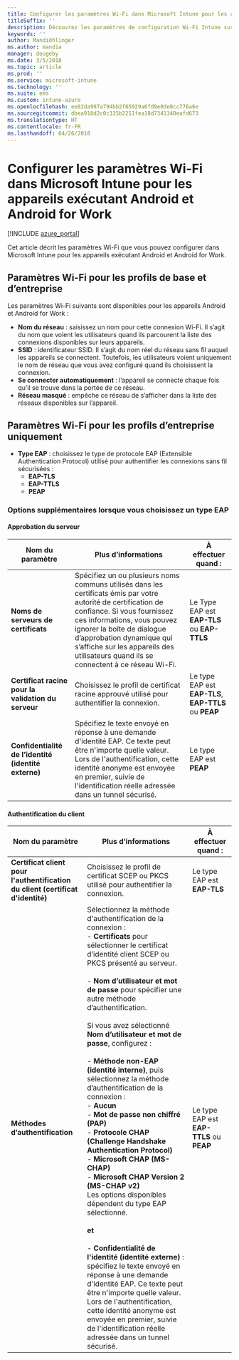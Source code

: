 ```yaml
---
title: Configurer les paramètres Wi-Fi dans Microsoft Intune pour les appareils exécutant Android
titleSuffix: ''
description: Découvrez les paramètres de configuration Wi-Fi Intune sur les appareils exécutant Android et Android for Work.
keywords: ''
author: MandiOhlinger
ms.author: mandia
manager: dougeby
ms.date: 3/5/2018
ms.topic: article
ms.prod: ''
ms.service: microsoft-intune
ms.technology: ''
ms.suite: ems
ms.custom: intune-azure
ms.openlocfilehash: ee82da997a794bb2f65929a6fd9e0de0cc776a6e
ms.sourcegitcommit: dbea918d2c0c335b2251fea18d7341340eafd673
ms.translationtype: HT
ms.contentlocale: fr-FR
ms.lasthandoff: 04/26/2018
---
```

# <a name="configure-wi-fi-settings-in-microsoft-intune-for-devices-running-android-and-android-for-work"></a>Configurer les paramètres Wi-Fi dans Microsoft Intune pour les appareils exécutant Android et Android for Work  

[!INCLUDE [azure_portal](./includes/azure_portal.md)]

Cet article décrit les paramètres Wi-Fi que vous pouvez configurer dans Microsoft Intune pour les appareils exécutant Android et Android for Work.

## <a name="wi-fi-settings-for-basic-and-enterprise-profiles"></a>Paramètres Wi-Fi pour les profils de base et d’entreprise

Les paramètres Wi-Fi suivants sont disponibles pour les appareils Android et Android for Work :

- **Nom du réseau** : saisissez un nom pour cette connexion Wi-Fi. Il s’agit du nom que voient les utilisateurs quand ils parcourent la liste des connexions disponibles sur leurs appareils.
- **SSID** : identificateur SSID. Il s’agit du nom réel du réseau sans fil auquel les appareils se connectent. Toutefois, les utilisateurs voient uniquement le nom de réseau que vous avez configuré quand ils choisissent la connexion.
- **Se connecter automatiquement** : l’appareil se connecte chaque fois qu’il se trouve dans la portée de ce réseau.
- **Réseau masqué** : empêche ce réseau de s’afficher dans la liste des réseaux disponibles sur l’appareil.


## <a name="wi-fi-settings-for-enterprise-profiles-only"></a>Paramètres Wi-Fi pour les profils d’entreprise uniquement

- **Type EAP** : choisissez le type de protocole EAP (Extensible Authentication Protocol) utilisé pour authentifier les connexions sans fil sécurisées :
    - **EAP-TLS**
    - **EAP-TTLS**
    - **PEAP**

### <a name="further-options-when-you-choose-an-eap-type"></a>Options supplémentaires lorsque vous choisissez un type EAP

#### <a name="server-trust"></a>Approbation du serveur



|Nom du paramètre|Plus d’informations|À effectuer quand :|
|-------------|---------------|-----------|
|**Noms de serveurs de certificats**|Spécifiez un ou plusieurs noms communs utilisés dans les certificats émis par votre autorité de certification de confiance. Si vous fournissez ces informations, vous pouvez ignorer la boîte de dialogue d’approbation dynamique qui s’affiche sur les appareils des utilisateurs quand ils se connectent à ce réseau Wi-Fi.|Le Type EAP est **EAP-TLS** ou **EAP-TTLS**|
|**Certificat racine pour la validation du serveur**|Choisissez le profil de certificat racine approuvé utilisé pour authentifier la connexion. |Le type EAP est **EAP-TLS**, **EAP-TTLS** ou **PEAP**|
|**Confidentialité de l’identité (identité externe)**|Spécifiez le texte envoyé en réponse à une demande d'identité EAP. Ce texte peut être n'importe quelle valeur. Lors de l'authentification, cette identité anonyme est envoyée en premier, suivie de l'identification réelle adressée dans un tunnel sécurisé.|Le type EAP est **PEAP**|


#### <a name="client-authentication"></a>Authentification du client


|                                     Nom du paramètre                                     |                                                                                                                                                                                                                                                                                                                                                                                                                                                                                                                                                                       Plus d’informations                                                                                                                                                                                                                                                                                                                                                                                                                                                                                                                                                                       |                            À effectuer quand :                            |
|--------------------------------------------------------------------------------------|--------------------------------------------------------------------------------------------------------------------------------------------------------------------------------------------------------------------------------------------------------------------------------------------------------------------------------------------------------------------------------------------------------------------------------------------------------------------------------------------------------------------------------------------------------------------------------------------------------------------------------------------------------------------------------------------------------------------------------------------------------------------------------------------------------------------------------------------------------------------------------------------------------------------------------------------------------------------------------------------------------------------------------------------------------------------------------------------------------------------------------------------------------------|----------------------------------------------------------------|
| <strong>Certificat client pour l'authentification du client (certificat d'identité)</strong> |                                                                                                                                                                                                                                                                                                                                                                                                                                                                                                                                       Choisissez le profil de certificat SCEP ou PKCS utilisé pour authentifier la connexion.                                                                                                                                                                                                                                                                                                                                                                                                                                                                                                                                       |              Le type EAP est <strong>EAP-TLS</strong>              |
|                        <strong>Méthodes d’authentification</strong>                        | Sélectionnez la méthode d'authentification de la connexion :<br>- <strong>Certificats</strong> pour sélectionner le certificat d’identité client SCEP ou PKCS présenté au serveur.<br><br>- <strong>Nom d’utilisateur et mot de passe</strong> pour spécifier une autre méthode d’authentification. <br><br>Si vous avez sélectionné <strong>Nom d’utilisateur et mot de passe</strong>, configurez :<br><br>-  <strong>Méthode non-EAP (identité interne)</strong>, puis sélectionnez la méthode d’authentification de la connexion :<br>- <strong>Aucun</strong><br>- <strong>Mot de passe non chiffré (PAP)</strong><br>- <strong>Protocole CHAP (Challenge Handshake Authentication Protocol)</strong><br>- <strong>Microsoft CHAP (MS-CHAP)</strong><br>- <strong>Microsoft CHAP Version 2 (MS-CHAP v2)</strong><br>Les options disponibles dépendent du type EAP sélectionné.<br><br><strong>et</strong><br><br>- <strong>Confidentialité de l'identité (identité externe)</strong> : spécifiez le texte envoyé en réponse à une demande d'identité EAP. Ce texte peut être n'importe quelle valeur. Lors de l'authentification, cette identité anonyme est envoyée en premier, suivie de l'identification réelle adressée dans un tunnel sécurisé. | Le type EAP est <strong>EAP-TTLS</strong> ou <strong>PEAP</strong> |

